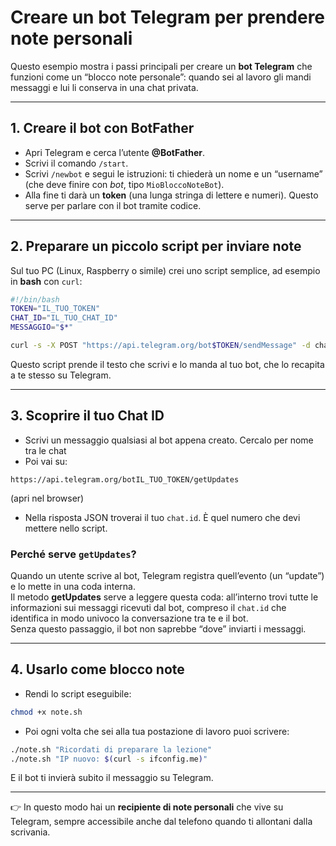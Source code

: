 # Creare un bot Telegram per prendere note personali

Questo esempio mostra i passi principali per creare un **bot Telegram** che funzioni come un “blocco note personale”: quando sei al lavoro gli mandi messaggi e lui li conserva in una chat privata.

---

## 1. Creare il bot con BotFather
- Apri Telegram e cerca l’utente **@BotFather**.  
- Scrivi il comando `/start`.  
- Scrivi `/newbot` e segui le istruzioni: ti chiederà un nome e un “username” (che deve finire con *bot*, tipo `MioBloccoNoteBot`).  
- Alla fine ti darà un **token** (una lunga stringa di lettere e numeri). Questo serve per parlare con il bot tramite codice.

---

## 2. Preparare un piccolo script per inviare note

Sul tuo PC (Linux, Raspberry o simile) crei uno script semplice, ad esempio in **bash** con `curl`:

```bash
#!/bin/bash
TOKEN="IL_TUO_TOKEN"
CHAT_ID="IL_TUO_CHAT_ID"
MESSAGGIO="$*"

curl -s -X POST "https://api.telegram.org/bot$TOKEN/sendMessage" -d chat_id="$CHAT_ID" -d text="$MESSAGGIO"
```

Questo script prende il testo che scrivi e lo manda al tuo bot, che lo recapita a te stesso su Telegram.

---

## 3. Scoprire il tuo Chat ID

- Scrivi un messaggio qualsiasi al bot appena creato. Cercalo per nome tra le chat
- Poi vai su:  

```
https://api.telegram.org/botIL_TUO_TOKEN/getUpdates
```  

(apri nel browser)  

- Nella risposta JSON troverai il tuo `chat.id`. È quel numero che devi mettere nello script.

### Perché serve `getUpdates`?
Quando un utente scrive al bot, Telegram registra quell’evento (un “update”) e lo mette in una coda interna.  
Il metodo **getUpdates** serve a leggere questa coda: all’interno trovi tutte le informazioni sui messaggi ricevuti dal bot, compreso il `chat.id` che identifica in modo univoco la conversazione tra te e il bot.  
Senza questo passaggio, il bot non saprebbe “dove” inviarti i messaggi.

---

## 4. Usarlo come blocco note

- Rendi lo script eseguibile:

```bash
chmod +x note.sh
```

- Poi ogni volta che sei alla tua postazione di lavoro puoi scrivere:

```bash
./note.sh "Ricordati di preparare la lezione"
./note.sh "IP nuovo: $(curl -s ifconfig.me)"
```

E il bot ti invierà subito il messaggio su Telegram.

---

👉 In questo modo hai un **recipiente di note personali** che vive su Telegram, sempre accessibile anche dal telefono quando ti allontani dalla scrivania.
